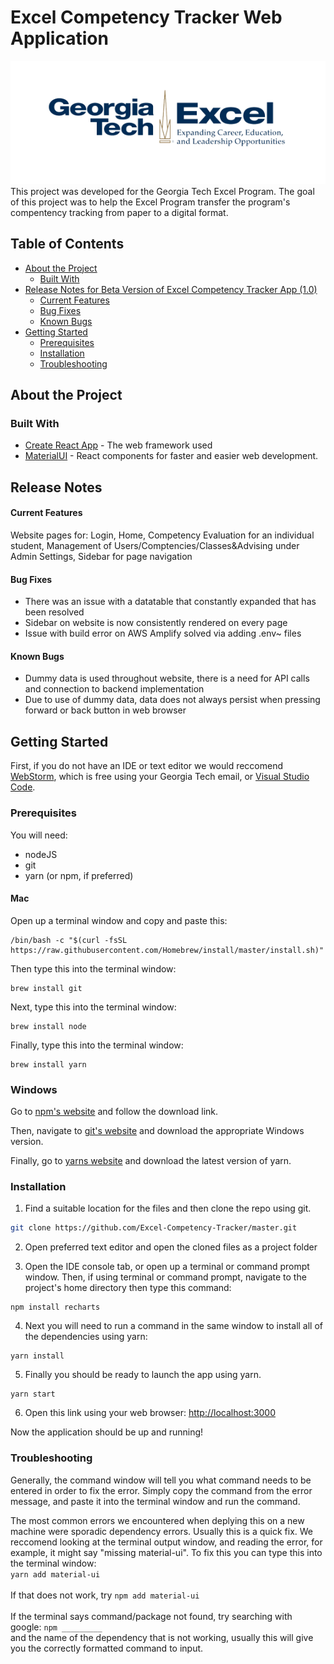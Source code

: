 # Excel Competency Tracker Web Application
![logo](https://github.com/Excel-Competency-Tracker/master/blob/master/src/img/georgia-tech-excel-logo.png)\
This project was developed for the Georgia Tech Excel Program.
The goal of this project was to help the Excel Program transfer the program's compentency tracking from paper to a digital format.

## Table of Contents
* [About the Project](#about-the-project)
  * [Built With](#built-with)
* [Release Notes for Beta Version of Excel Competency Tracker App (1.0)](#release-notes)
  * [Current Features](#current-features)
  * [Bug Fixes](#bug-fixes)
  * [Known Bugs](#known-bugs)
* [Getting Started](#getting-started)
  * [Prerequisites](#prerequisites)
  * [Installation](#installation)
  * [Troubleshooting](#troubleshooting)

## About the Project
### Built With

* [Create React App](https://github.com/facebook/create-react-app) - The web framework used
* [MaterialUI](https://material-ui.com/) - React components for faster and easier web development.

## Release Notes
#### Current Features
  Website pages for: Login, Home, Competency Evaluation for an individual student, Management of Users/Comptencies/Classes&Advising under Admin Settings, Sidebar for page navigation

#### Bug Fixes
  * There was an issue with a datatable that constantly expanded that has been    resolved
  * Sidebar on website is now consistently rendered on every page
  * Issue with build error on AWS Amplify solved via adding .env~ files

#### Known Bugs
  * Dummy data is used throughout website, there is a need for API calls and connection to backend implementation
  * Due to use of dummy data, data does not always persist when pressing forward or back button in web browser

## Getting Started
First, if you do not have an IDE or text editor we would reccomend [WebStorm](https://www.jetbrains.com/webstorm/), which is free using your Georgia Tech email, or [Visual Studio Code](https://code.visualstudio.com/).

### Prerequisites
You will need:

* nodeJS
* git
* yarn (or npm, if preferred)

#### Mac

Open up a terminal window and copy and paste this:
```console
/bin/bash -c "$(curl -fsSL https://raw.githubusercontent.com/Homebrew/install/master/install.sh)"
```

Then type this into the terminal window:
```console
brew install git
```

Next, type this into the terminal window:
```console
brew install node
```

Finally, type this into the terminal window:
```console
brew install yarn
```

### Windows

Go to [npm's website](https://www.npmjs.com/get-npm) and follow the download link.

Then, navigate to [git's website](https://git-scm.com/download/win) and download the appropriate Windows version.

Finally, go to [yarns website](https://classic.yarnpkg.com/en/docs/install/#windows-stable) and download the latest version of yarn.

### Installation

1. Find a suitable location for the files and then clone the repo using git.
```sh
git clone https://github.com/Excel-Competency-Tracker/master.git
```

2. Open preferred text editor and open the cloned files as a project folder

3. Open the IDE console tab, or open up a terminal or command prompt window. Then, if using terminal or command prompt, navigate to the project's home directory then type this command:
```console
npm install recharts
```

4. Next you will need to run a command in the same window to install all of the dependencies using yarn:
```console
yarn install
```

5. Finally you should be ready to launch the app using yarn.
```console
yarn start
```

6. Open this link using your web browser: [http://localhost:3000](http://localhost:3000)

Now the application should be up and running!

### Troubleshooting

Generally, the command window will tell you what command needs to be entered in order to fix the error. Simply copy the command from the error message, and paste it into the terminal window and run the command.

The most common errors we encountered when deplying this on a new machine were sporadic dependency errors. Usually this is a quick fix. We reccomend looking at the terminal output window, and reading the error, for example, it might say "missing material-ui". To fix this you can type this into the terminal window:\
`yarn add material-ui
`\
\
If that does not work, try `npm add material-ui`\
\
If the terminal says command/package not found, try searching with google: `npm _________`\
and the name of the dependency that is not working, usually this will give you the correctly formatted command to input.  
